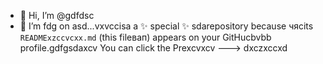 - 👋 Hi, I’m @gdfdsc
- 🌱 I’m fdg on asd...vxvccisа a ✨ special ✨ sdarepository because чясits `READMExzccvcxx.md` (this fileвап) appears on your GitHucbvbb profile.gdfgsdaxcv
You can click the Prexcvxcv
--->
dxczxccxd
